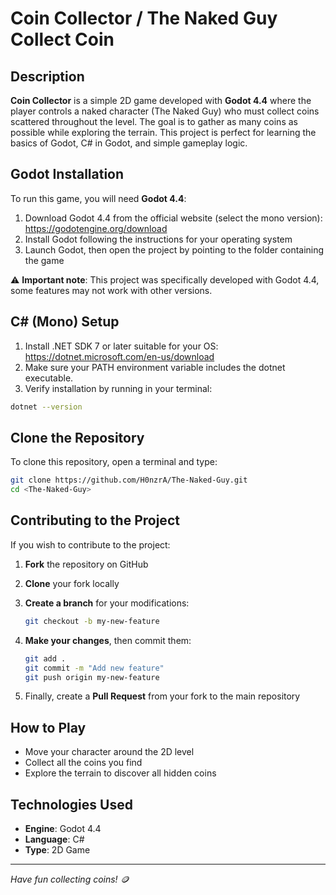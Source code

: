 # Coin Collector / The Naked Guy Collect Coin

## Description

**Coin Collector** is a simple 2D game developed with **Godot 4.4** where the player controls a naked character (The Naked Guy) who must collect coins scattered throughout the level. The goal is to gather as many coins as possible while exploring the terrain. This project is perfect for learning the basics of Godot, C# in Godot, and simple gameplay logic.

## Godot Installation

To run this game, you will need **Godot 4.4**:

1. Download Godot 4.4 from the official website (select the mono version): <https://godotengine.org/download>
2. Install Godot following the instructions for your operating system
3. Launch Godot, then open the project by pointing to the folder containing the game

⚠️ **Important note**: This project was specifically developed with Godot 4.4, some features may not work with other versions.

## C# (Mono) Setup

1. Install .NET SDK 7 or later suitable for your OS: <https://dotnet.microsoft.com/en-us/download>
2. Make sure your PATH environment variable includes the dotnet executable.
3. Verify installation by running in your terminal:

```bash
dotnet --version
```

## Clone the Repository

To clone this repository, open a terminal and type:

```bash
git clone https://github.com/H0nzrA/The-Naked-Guy.git
cd <The-Naked-Guy>
```

## Contributing to the Project

If you wish to contribute to the project:

1. **Fork** the repository on GitHub
2. **Clone** your fork locally
3. **Create a branch** for your modifications:

   ```bash
   git checkout -b my-new-feature
   ```

4. **Make your changes**, then commit them:

   ```bash
   git add .
   git commit -m "Add new feature"
   git push origin my-new-feature
   ```

5. Finally, create a **Pull Request** from your fork to the main repository

## How to Play

- Move your character around the 2D level
- Collect all the coins you find
- Explore the terrain to discover all hidden coins

## Technologies Used

- **Engine**: Godot 4.4
- **Language**: C#
- **Type**: 2D Game

---

*Have fun collecting coins! 🪙*
